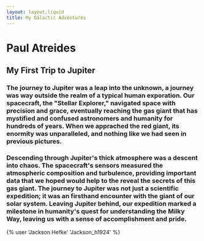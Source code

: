 ```yaml
---
layout: layout.liquid
title: My Galactic Adventures
---
```


# **Paul Atreides** #
## My First Trip to Jupiter ##
### The journey to Jupiter was a leap into the unknown, a journey was way outside the realm of a typical human exporation. Our spacecraft, the "Stellar Explorer," navigated space with precision and grace, eventually reaching the gas giant that has mystified and confused astronomers and humanity for hundreds of years. When we apprached the red giant, its enormity was unparalleled, and nothing like we had seen in previous pictures. ###

### Descending through Jupiter's thick atmosphere was a descent into chaos. The spacecraft's sensors measured the atmospheric composition and turbulence, providing important data that we hoped would help to the reveal the secrets of this gas giant. The journey to Jupiter was not just a scientific expedition; it was an firsthand encounter with the giant of our solar system. Leaving Jupiter behind, our expedition marked a milestone in humanity's quest for understanding the Milky Way, leaving us with a sense of accomplishment and pride. ###
{% user 'Jackson Hefke' 'Jackson_h1924' %}